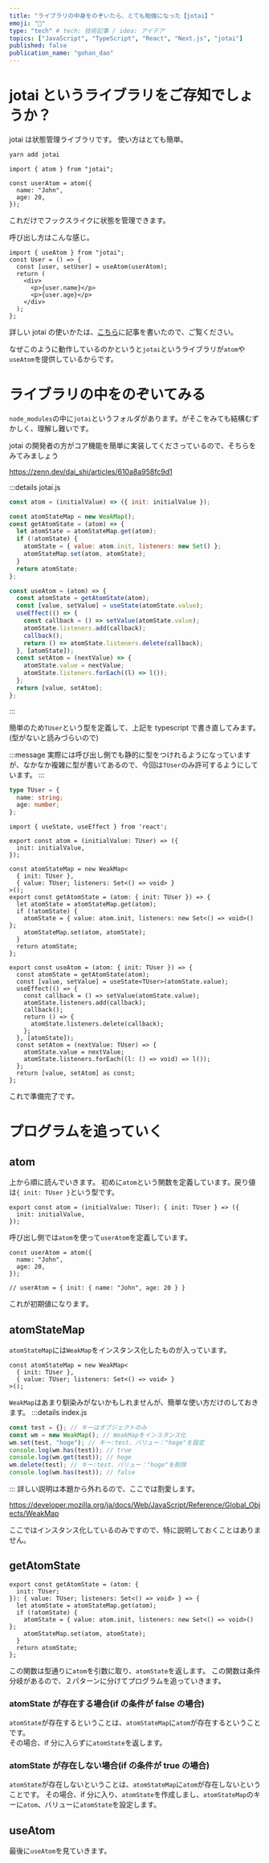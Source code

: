 ```yaml
---
title: "ライブラリの中身をのぞいたら、とても勉強になった【jotai】"
emoji: "🦍"
type: "tech" # tech: 技術記事 / idea: アイデア
topics: ["JavaScript", "TypeScript", "React", "Next.js", "jotai"]
published: false
publication_name: "gohan_dao"
---
```


# jotai というライブラリをご存知でしょうか？

jotai は状態管理ライブラリです。
使い方はとても簡単。

```bash
yarn add jotai
```

```ts: user.state.ts
import { atom } from "jotai";

const userAtom = atom({
  name: "John",
  age: 20,
});
```

これだけでフックスライクに状態を管理できます。

呼び出し方はこんな感じ。

```tsx: user.tsx
import { useAtom } from "jotai";
const User = () => {
  const [user, setUser] = useAtom(userAtom);
  return (
    <div>
      <p>{user.name}</p>
      <p>{user.age}</p>
    </div>
  );
};
```

詳しい jotai の使いかたは、[こちら](https://zenn.dev/gohan_dao/articles/0ad232f0269fe1)に記事を書いたので、ご覧ください。

なぜこのように動作しているのかというと`jotai`というライブラリが`atom`や`useAtom`を提供しているからです。

# ライブラリの中をのぞいてみる

`node_modules`の中に`jotai`というフォルダがあります。がそこをみても結構むずかしく、理解し難いです。

jotai の開発者の方がコア機能を簡単に実装してくださっているので、そちらをみてみましょう

https://zenn.dev/dai_shi/articles/610a8a958fc9d1

:::details jotai.js

```js jotai.js
const atom = (initialValue) => ({ init: initialValue });

const atomStateMap = new WeakMap();
const getAtomState = (atom) => {
  let atomState = atomStateMap.get(atom);
  if (!atomState) {
    atomState = { value: atom.init, listeners: new Set() };
    atomStateMap.set(atom, atomState);
  }
  return atomState;
};

const useAtom = (atom) => {
  const atomState = getAtomState(atom);
  const [value, setValue] = useState(atomState.value);
  useEffect(() => {
    const callback = () => setValue(atomState.value);
    atomState.listeners.add(callback);
    callback();
    return () => atomState.listeners.delete(callback);
  }, [atomState]);
  const setAtom = (nextValue) => {
    atomState.value = nextValue;
    atomState.listeners.forEach((l) => l());
  };
  return [value, setAtom];
};
```

:::

簡単のため`TUser`という型を定義して、上記を typescript で書き直してみます。(型がないと読みづらいので)

:::message
実際には呼び出し側でも静的に型をつけれるようになっていますが、なかなか複雑に型が書いてあるので、今回は`TUser`のみ許可するようにしています。
:::

```ts
type TUser = {
  name: string;
  age: number;
};
```

```tsx: jotai.tsx
import { useState, useEffect } from 'react';

export const atom = (initialValue: TUser) => ({
  init: initialValue,
});

const atomStateMap = new WeakMap<
  { init: TUser },
  { value: TUser; listeners: Set<() => void> }
>();
export const getAtomState = (atom: { init: TUser }) => {
  let atomState = atomStateMap.get(atom);
  if (!atomState) {
    atomState = { value: atom.init, listeners: new Set<() => void>() };
    atomStateMap.set(atom, atomState);
  }
  return atomState;
};

export const useAtom = (atom: { init: TUser }) => {
  const atomState = getAtomState(atom);
  const [value, setValue] = useState<TUser>(atomState.value);
  useEffect(() => {
    const callback = () => setValue(atomState.value);
    atomState.listeners.add(callback);
    callback();
    return () => {
      atomState.listeners.delete(callback);
    };
  }, [atomState]);
  const setAtom = (nextValue: TUser) => {
    atomState.value = nextValue;
    atomState.listeners.forEach((l: () => void) => l());
  };
  return [value, setAtom] as const;
};

```

これで準備完了です。

# プログラムを追っていく

## atom

上から順に読んでいきます。
初めに`atom`という関数を定義しています。戻り値は`{ init: TUser }`という型です。

```tsx: jotai.tsx
export const atom = (initialValue: TUser): { init: TUser } => ({
  init: initialValue,
});
```

呼び出し側では`atom`を使って`userAtom`を定義しています。

```tsx: user.tsx
const userAtom = atom({
  name: "John",
  age: 20,
});

// userAtom = { init: { name: "John", age: 20 } }
```

これが初期値になります。

## atomStateMap

`atomStateMap`には`WeakMap`をインスタンス化したものが入っています。

```tsx: jotai.tsx
const atomStateMap = new WeakMap<
  { init: TUser },
  { value: TUser; listeners: Set<() => void> }
>();
```

`WeakMap`はあまり馴染みがないかもしれませんが、簡単な使い方だけのしておきます。
:::details index.js

```js
const test = {}; // キーはオブジェクトのみ
const wm = new WeakMap(); // WeakMapをインスタンス化
wm.set(test, "hoge"); // キー:test、バリュー："hoge"を設定
console.log(wm.has(test)); // true
console.log(wm.get(test)); // hoge
wm.delete(test); // キー:test、バリュー："hoge"を削除
console.log(wm.has(test)); // false
```

:::
詳しい説明は本題から外れるので、ここでは割愛します。

https://developer.mozilla.org/ja/docs/Web/JavaScript/Reference/Global_Objects/WeakMap

ここではインスタンス化しているのみですので、特に説明しておくことはありません。

## getAtomState

```tsx
export const getAtomState = (atom: {
  init: TUser;
}): { value: TUser; listeners: Set<() => void> } => {
  let atomState = atomStateMap.get(atom);
  if (!atomState) {
    atomState = { value: atom.init, listeners: new Set<() => void>() };
    atomStateMap.set(atom, atomState);
  }
  return atomState;
};
```

この関数は型通りに`atom`を引数に取り、`atomState`を返します。
この関数は条件分岐があるので、２パターンに分けてプログラムを追っていきます。

### atomState が存在する場合(if の条件が false の場合)

`atomState`が存在するということは、`atomStateMap`に`atom`が存在するということです。  
その場合、if 分に入らずに`atomState`を返します。

### atomState が存在しない場合(if の条件が true の場合)

`atomState`が存在しないということは、`atomStateMap`に`atom`が存在しないということです。
その場合、if 分に入り、`atomState`を作成しまし、`atomStateMap`のキーに`atom`、バリューに`atomState`を設定します。

## useAtom

最後に`useAtom`を見ていきます。
